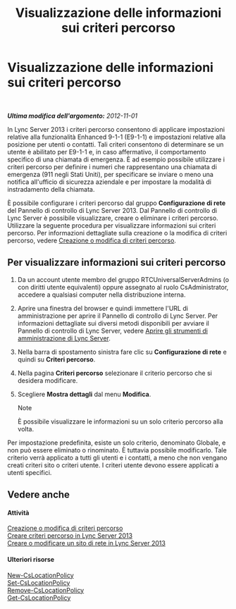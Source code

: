 ﻿---
title: Visualizzazione delle informazioni sui criteri percorso
TOCTitle: Visualizzazione delle informazioni sui criteri percorso
ms:assetid: 14e41bcb-ea0a-49c2-99b3-1f61fc34416d
ms:mtpsurl: https://technet.microsoft.com/it-it/library/Gg520954(v=OCS.15)
ms:contentKeyID: 49299773
ms.date: 08/24/2015
mtps_version: v=OCS.15
ms.translationtype: HT
---

# Visualizzazione delle informazioni sui criteri percorso

 

_**Ultima modifica dell'argomento:** 2012-11-01_

In Lync Server 2013 i criteri percorso consentono di applicare impostazioni relative alla funzionalità Enhanced 9-1-1 (E9-1-1) e impostazioni relative alla posizione per utenti o contatti. Tali criteri consentono di determinare se un utente è abilitato per E9-1-1 e, in caso affermativo, il comportamento specifico di una chiamata di emergenza. È ad esempio possibile utilizzare i criteri percorso per definire i numeri che rappresentano una chiamata di emergenza (911 negli Stati Uniti), per specificare se inviare o meno una notifica all'ufficio di sicurezza aziendale e per impostare la modalità di instradamento della chiamata.

È possibile configurare i criteri percorso dal gruppo **Configurazione di rete** del Pannello di controllo di Lync Server 2013. Dal Pannello di controllo di Lync Server è possibile visualizzare, creare o eliminare i criteri percorso. Utilizzare la seguente procedura per visualizzare informazioni sui criteri percorso. Per informazioni dettagliate sulla creazione o la modifica di criteri percorso, vedere [Creazione o modifica di criteri percorso](lync-server-2013-creating-or-modifying-a-location-policy.md).

## Per visualizzare informazioni sui criteri percorso

1.  Da un account utente membro del gruppo RTCUniversalServerAdmins (o con diritti utente equivalenti) oppure assegnato al ruolo CsAdministrator, accedere a qualsiasi computer nella distribuzione interna.

2.  Aprire una finestra del browser e quindi immettere l'URL di amministrazione per aprire il Pannello di controllo di Lync Server. Per informazioni dettagliate sui diversi metodi disponibili per avviare il Pannello di controllo di Lync Server, vedere [Aprire gli strumenti di amministrazione di Lync Server](lync-server-2013-open-lync-server-administrative-tools.md).

3.  Nella barra di spostamento sinistra fare clic su **Configurazione di rete** e quindi su **Criteri percorso**.

4.  Nella pagina **Criteri percorso** selezionare il criterio percorso che si desidera modificare.

5.  Scegliere **Mostra dettagli** dal menu **Modifica**.
    

    > [!NOTE]
    > È possibile visualizzare le informazioni su un solo criterio percorso alla volta.



Per impostazione predefinita, esiste un solo criterio, denominato Globale, e non può essere eliminato o rinominato. È tuttavia possibile modificarlo. Tale criterio verrà applicato a tutti gli utenti e i contatti, a meno che non vengano creati criteri sito o criteri utente. I criteri utente devono essere applicati a utenti specifici.

## Vedere anche

#### Attività

[Creazione o modifica di criteri percorso](lync-server-2013-creating-or-modifying-a-location-policy.md)  
[Creare criteri percorso in Lync Server 2013](lync-server-2013-create-location-policies.md)  
[Creare o modificare un sito di rete in Lync Server 2013](lync-server-2013-create-or-modify-a-network-site.md)  

#### Ulteriori risorse

[New-CsLocationPolicy](new-cslocationpolicy.md)  
[Set-CsLocationPolicy](set-cslocationpolicy.md)  
[Remove-CsLocationPolicy](remove-cslocationpolicy.md)  
[Get-CsLocationPolicy](get-cslocationpolicy.md)

